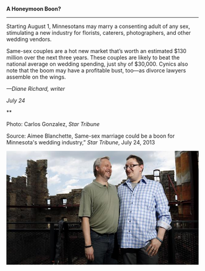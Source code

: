 **A Honeymoon Boon?**

****

Starting August 1, Minnesotans may marry a consenting adult of any sex, stimulating a new industry for florists, caterers, photographers, and other wedding vendors.

Same-sex couples are a hot new market that’s worth an estimated \$130 million over the next three years. These couples are likely to beat the national average on wedding spending, just shy of \$30,000. Cynics also note that the boom may have a profitable bust, too—as divorce lawyers assemble on the wings.

*—Diane Richard, writer*

*July 24*

**

Photo: Carlos Gonzalez, *Star Tribune*

Source: Aimee Blanchette, Same-sex marriage could be a boon for Minnesota's wedding industry,” *Star Tribune*, July 24, 2013 

![](../images/NewsFlash_Richard_HoneymoonBoonEDIT-1.jpeg)
